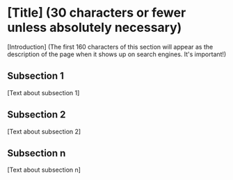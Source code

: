 <!--
---
Subject: "subject name",
Tags: 
  - "a tag"
  - "a second tag"
  - "an nth tag"
Catalog Content:
  - "https://www.codecademy.com/example1"
  - "https://www.codecademy.com/examplen"
---
-->

# [Title] (30 characters or fewer unless absolutely necessary)

[Introduction] (The first 160 characters of this section will appear as the description of the page when it shows up on search engines. It's important!)

## Subsection 1
[Text about subsection 1]

## Subsection 2
[Text about subsection 2]

## Subsection n
[Text about subsection n]
